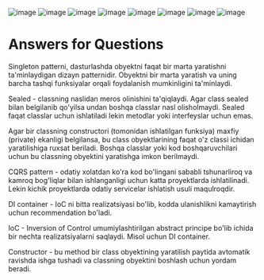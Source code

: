 ![image](https://github.com/MrUmmataliyev/Eshop/assets/145908814/4f052af0-179c-42ec-bc1c-2e5fdb8b6846)
![image](https://github.com/MrUmmataliyev/Eshop/assets/145908814/fb687b14-de77-4d75-abf4-4444395efd2a)
![image](https://github.com/MrUmmataliyev/Eshop/assets/145908814/f85c855c-aece-4aeb-9cef-4d49f2ff5e45)
![image](https://github.com/MrUmmataliyev/Eshop/assets/145908814/0d925c03-29c5-4882-aeb5-d93017435a8d)
![image](https://github.com/MrUmmataliyev/Eshop/assets/145908814/927159b7-2229-43a8-a363-63f1c8536c75)
![image](https://github.com/MrUmmataliyev/Eshop/assets/145908814/2de2d872-faba-4c85-be7f-8ba4ff274090)
![image](https://github.com/MrUmmataliyev/Eshop/assets/145908814/f5a734a0-3958-41c2-a852-10ab227c97b4)
![image](https://github.com/MrUmmataliyev/Eshop/assets/145908814/f701feb1-8dc9-4110-b530-81f3f5f08ea6)

<h1>Answers for Questions</h1>
<p>Singleton patterni, dasturlashda obyektni faqat bir marta yaratishni ta'minlaydigan dizayn patternidir. Obyektni bir marta yaratish va uning barcha tashqi funksiyalar orqali foydalanish mumkinligini ta'minlaydi.

Sealed - classning naslidan meros olinishini ta'qiqlaydi. Agar class sealed bilan belgilanib qo'yilsa undan boshqa classlar nasl olisholmaydi. Sealed faqat classlar uchun ishlatiladi lekin metodlar yoki interfeyslar uchun emas.

Agar bir classning constructori (tomonidan ishlatilgan funksiya) maxfiy (private) ekanligi belgilansa, bu class obyektlarining faqat o'z classi ichidan yaratilishiga ruxsat beriladi. Boshqa classlar yoki kod boshqaruvchilari uchun bu classning obyektini yaratishga imkon berilmaydi.

CQRS pattern - odatiy xolatdan ko'ra kod bo'lingani sababli tshunarliroq va kamroq bog'liqlar bilan ishlanganligi uchun katta proyektlarda ishlatilinadi. Lekin kichik proyektlarda odatiy servicelar ishlatish usuli maqulroqdir.

DI container - IoC ni bitta realizatsiyasi bo'lib, kodda ulanishlikni kamaytirish uchun recommendation bo'ladi. 

IoC - Inversion of Control umumiylashtirilgan abstract principe bo'lib ichida bir nechta realizatsiyalarni saqlaydi. Misol uchun DI container.

Constructor - bu method bir class obyektining yaratilish paytida avtomatik ravishda ishga tushadi va classning obyektini boshlash uchun yordam beradi.</p>
